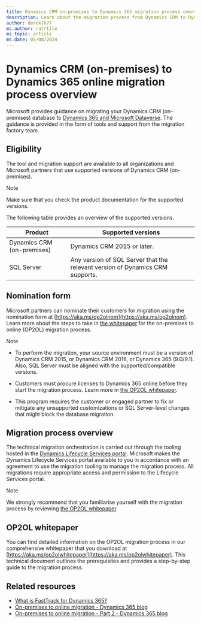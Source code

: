 ```yaml
---
title: Dynamics CRM on-premises to Dynamics 365 migration process overview
description: Learn about the migration process from Dynamics CRM to Dynamics 365 (OP2OL), how to validate solutions and customizations, and understand the post-migration processes.
author: dereklh77
ms.author: ratrtile
ms.topic: article
ms.date: 05/08/2024
---
```


# Dynamics CRM (on-premises) to Dynamics 365 online migration process overview

Microsoft provides guidance on migrating your Dynamics CRM (on-premises) database to [Dynamics 365 and Microsoft Dataverse](/power-apps/maker/data-platform/data-platform-intro#dynamics-365-and-dataverse). The guidance is provided in the form of tools and support from the migration factory team.  

## Eligibility

The tool and migration support are available to all organizations and Microsoft partners that use supported versions of Dynamics CRM (on-premises).  

> [!NOTE]
> Make sure that you check the product documentation for the supported versions.

The following table provides an overview of the supported versions.

|Product  |Supported versions|
|---------|---------|
|Dynamics CRM (on-premises) | Dynamics CRM 2015 or later.|
|SQL Server   | Any version of SQL Server that the relevant version of Dynamics CRM supports.|

## Nomination form

Microsoft partners can nominate their customers for migration using the nomination form at [https://aka.ms/op2olnom](https://aka.ms/op2olnom). Learn more about the steps to take in [the whitepaper](#op2ol-whitepaper) for the on-premises to online (OP2OL) migration process.

<!-- Learn more about eligibility at [Customer eligibility and partner qualifications](../fasttrack/eligibility.md). -->

> [!NOTE]
> - To perform the migration, your source environment must be a version of Dynamics CRM 2015, or Dynamics CRM 2016, or Dynamics 365 (9.0/9.1). Also, SQL Server must be aligned with the supported/compatible versions.
>
> - Customers must procure licenses to Dynamics 365 online before they start the migration process. Learn more in [the OP2OL whitepaper](#op2ol-whitepaper).
>
> - This program requires the customer or engaged partner to fix or mitigate any unsupported customizations or SQL Server-level changes that might block the database migration.

## Migration process overview

The technical migration orchestration is carried out through the tooling hosted in the [Dynamics Lifecycle Services portal](https://lcs.dynamics.com/). Microsoft makes the Dynamics Lifecycle Services portal available to you in accordance with an agreement to use the migration tooling to manage the migration process. All migrations require appropriate access and permission to the Lifecycle Services portal.

> [!NOTE]
> We strongly recommend that you familiarise yourself with the migration process by reviewing [the OP2OL whitepaper](#op2ol-whitepaper).

## OP2OL whitepaper

You can find detailed information on the OP2OL migration process in our comprehensive whitepaper that you download at [https://aka.ms/op2olwhitepaper](https://aka.ms/op2olwhitepaper). This technical document outlines the prerequisites and provides a step-by-step guide to the migration process.

## Related resources

- [What is FastTrack for Dynamics 365?](../fasttrack/overview.md)  
- [On-premises to online migration - Dynamics 365 blog](https://community.dynamics.com/blogs/post/?postid=d6f2297c-5f43-405e-9471-63d8fbe88118)  
- [On-premises to online migration - Part 2 - Dynamics 365 blog](https://community.dynamics.com/blogs/post/?postid=9a71e640-9d17-ee11-8f6e-000d3a4e9eae)  
